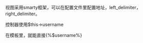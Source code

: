<!--
author: 许萍
date: 2015-11-20
title: 视图
tags: 基本功能
category: 基本功能
status: publish
summary: Wavephp框架，轻量PHP框架，MVC分离，快速开发项目
-->

视图采用smarty框架，可以在配置文件里配置地址，left_delimiter，right_delimiter。

控制器使用$this->username

在模板里，就能直接{%$username%}